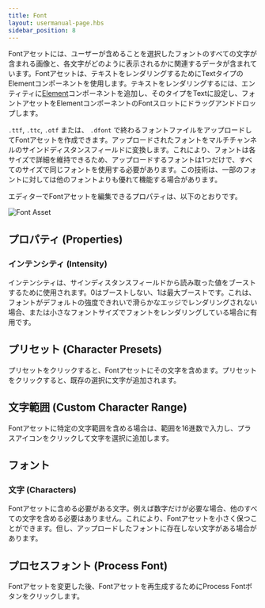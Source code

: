 ```yaml
---
title: Font
layout: usermanual-page.hbs
sidebar_position: 8
---
```


Fontアセットには、ユーザーが含めることを選択したフォントのすべての文字が含まれる画像と、各文字がどのように表示されるかに関連するデータが含まれています。Fontアセットは、テキストをレンダリングするためにTextタイプのElementコンポーネントを使用します。テキストをレンダリングするには、エンティティに[Element][1]コンポーネントを追加し、そのタイプをTextに設定し、フォントアセットをElementコンポーネントのFontスロットにドラッグアンドドロップします。

`.ttf`, `.ttc`, `.otf` または、 `.dfont` で終わるフォントファイルをアップロードしてFontアセットを作成できます。アップロードされたフォントをマルチチャンネルのサインドディスタンスフィールドに変換します。これにより、フォントは各サイズで詳細を維持できるため、アップロードするフォントは1つだけで、すべてのサイズで同じフォントを使用する必要があります。この技術は、一部のフォントに対しては他のフォントよりも優れて機能する場合があります。

エディターでFontアセットを編集できるプロパティは、以下のとおりです。

![Font Asset][2]

## プロパティ (Properties)

### インテンシティ (Intensity)

インテンシティは、サインディスタンスフィールドから読み取った値をブーストするために使用されます。0はブーストしない、1は最大ブーストです。これは、フォントがデフォルトの強度できれいで滑らかなエッジでレンダリングされない場合、または小さなフォントサイズでフォントをレンダリングしている場合に有用です。

## プリセット (Character Presets)

プリセットをクリックすると、Fontアセットにその文字を含めます。プリセットをクリックすると、既存の選択に文字が追加されます。

## 文字範囲 (Custom Character Range)

Fontアセットに特定の文字範囲を含める場合は、範囲を16進数で入力し、プラスアイコンをクリックして文字を選択に追加します。

## フォント

### 文字 (Characters)

Fontアセットに含める必要がある文字。例えば数字だけが必要な場合、他のすべての文字を含める必要はありません。これにより、Fontアセットを小さく保つことができます。但し、アップロードしたフォントに存在しない文字がある場合があります。

## プロセスフォント (Process Font)

Fontアセットを変更した後、Fontアセットを再生成するためにProcess Fontボタンをクリックします。

[1]: /user-manual/packs/components/element/
[2]: /images/user-manual/assets/fonts/font.png
